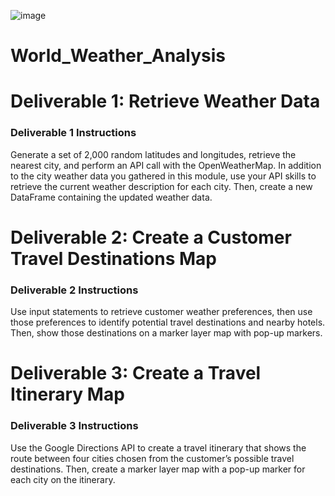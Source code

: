 ![image](https://i.redd.it/qwm4il2p4uxz.gif)
# World_Weather_Analysis


# Deliverable 1: Retrieve Weather Data 
### Deliverable 1 Instructions
Generate a set of 2,000 random latitudes and longitudes, retrieve the nearest city, and perform an API call with the OpenWeatherMap. In addition to the city weather data you gathered in this module, use your API skills to retrieve the current weather description for each city. Then, create a new DataFrame containing the updated weather data.

# Deliverable 2: Create a Customer Travel Destinations Map 
### Deliverable 2 Instructions
Use input statements to retrieve customer weather preferences, then use those preferences to identify potential travel destinations and nearby hotels. Then, show those destinations on a marker layer map with pop-up markers.

# Deliverable 3: Create a Travel Itinerary Map 
### Deliverable 3 Instructions
Use the Google Directions API to create a travel itinerary that shows the route between four cities chosen from the customer’s possible travel destinations. Then, create a marker layer map with a pop-up marker for each city on the itinerary.
